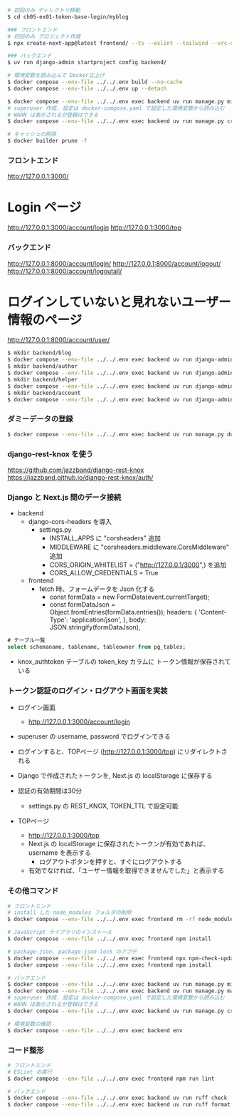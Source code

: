 ```sh
# 初回のみ ディレクトリ移動
$ cd ch05-ex01-token-base-login/myblog

### フロントエンド
# 初回のみ プロジェクト作成
$ npx create-next-app@latest frontend/ --ts --eslint --tailwind --src-dir --use-npm --app --turbopack --no-import-alias

### バックエンド
$ uv run django-admin startproject config backend/

# 環境変数を読み込んで Docker立上げ
$ docker compose --env-file ../../.env build --no-cache
$ docker compose --env-file ../../.env up --detach

$ docker compose --env-file ../../.env exec backend uv run manage.py migrate
# superuser 作成. 設定は docker-compose.yaml で設定した環境変数から読み込む
# WARN は表示されるが登録はできる
$ docker compose --env-file ../../.env exec backend uv run manage.py createsuperuser --noinput

# キャッシュの削除
$ docker builder prune -f
```
### フロントエンド
http://127.0.0.1:3000/
# Login ページ
http://127.0.0.1:3000/account/login
http://127.0.0.1:3000/top

### バックエンド
http://127.0.0.1:8000/account/login/
http://127.0.0.1:8000/account/logout/
http://127.0.0.1:8000/account/logoutall/

# ログインしていないと見れないユーザー情報のページ
http://127.0.0.1:8000/account/user/


```sh
$ mkdir backend/blog
$ docker compose --env-file ../../.env exec backend uv run django-admin startapp blog backend/blog
$ mkdir backend/author
$ docker compose --env-file ../../.env exec backend uv run django-admin startapp author backend/author
$ mkdir backend/helper
$ docker compose --env-file ../../.env exec backend uv run django-admin startapp helper backend/helper
$ mkdir backend/account
$ docker compose --env-file ../../.env exec backend uv run django-admin startapp account backend/account
```

### ダミーデータの登録
```sh
$ docker compose --env-file ../../.env exec backend uv run manage.py dummy_data_register
```

### django-rest-knox を使う
https://github.com/jazzband/django-rest-knox
https://jazzband.github.io/django-rest-knox/auth/

### Django と Next.js 間のデータ接続

- backend
  - django-cors-headers を導入
    - settings.py
      - INSTALL_APPS に "corsheaders" 追加
      - MIDDLEWARE に "corsheaders.middleware.CorsMiddleware" 追加
      - CORS_ORIGIN_WHITELIST = ("http://127.0.0.1/3000",) を追加
      - CORS_ALLOW_CREDENTIALS = True
  - frontend
    - fetch 時、フォームデータを Json 化する
        - const formData = new FormData(event.currentTarget);
        - const formDataJson = Object.fromEntries(formData.entries());
            headers: {
                'Content-Type': 'application/json',
            },
            body: JSON.stringify(formDataJson),

```sql
# テーブル一覧
select schemaname, tablename, tableowner from pg_tables;
```
- knox_authtoken テーブルの token_key カラムに トークン情報が保存されている

### トークン認証のログイン・ログアウト画面を実装

- ログイン画面
  - http://127.0.0.1:3000/account/login
- superuser の username, password でログインできる
- ログインすると、TOPページ (http://127.0.0.1:3000/top) にリダイレクトされる
- Django で作成されたトークンを, Next.js の localStorage に保存する
- 認証の有効期間は30分
  - settings.py の REST_KNOX, TOKEN_TTL で設定可能

- TOPページ
  - http://127.0.0.1:3000/top
  - Next.js の localStorage に保存されたトークンが有効であれば、username を表示する
    - ログアウトボタンを押すと、すぐにログアウトする　
  - 有効でなければ、「ユーザー情報を取得できませんでした」と表示する


### その他コマンド

```sh
# フロントエンド
# install した node_modules フォルダの削除
$ docker compose --env-file ../../.env exec frontend rm -rf node_modules

# JavaScript ライブラリのインストール
$ docker compose --env-file ../../.env exec frontend npm install

# package-json, package-json-lock のアプデ
$ docker compose --env-file ../../.env exec frontend npx npm-check-updates -u
$ docker compose --env-file ../../.env exec frontend npm install

# バックエンド
$ docker compose --env-file ../../.env exec backend uv run manage.py migrate
$ docker compose --env-file ../../.env exec backend uv run manage.py makemigrations
# superuser 作成. 設定は docker-compose.yaml で設定した環境変数から読み込む
# WARN は表示されるが登録はできる
$ docker compose --env-file ../../.env exec backend uv run manage.py createsuperuser --noinput

# 環境変数の確認
$ docker compose --env-file ../../.env exec backend env
```

### コード整形
```sh
# フロントエンド
# ESLint の実行
$ docker compose --env-file ../../.env exec frontend npm run lint

# バックエンド
$ docker compose --env-file ../../.env exec backend uv run ruff check . --fix
$ docker compose --env-file ../../.env exec backend uv run ruff format .
```
